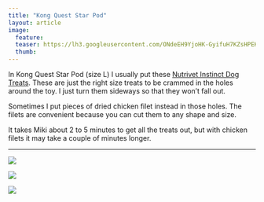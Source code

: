 ```yaml
---
title: "Kong Quest Star Pod"
layout: article
image:
  feature:
  teaser: https://lh3.googleusercontent.com/ONdeEH9YjoHK-GyifuH7KZsHPEKUO63-Ecw0WgcSHKMNhJLCs7P731JdMjOvTCdqNvAg1GWGDRC0friuR0X1b86m77pPHHPiLW4u5jpJ3lTRRlhQbbFQxNYAZJXHJ6d40hYyCdQYhRLmWJENPZ-YQt9f39LRfSS1WLiZCjNJNVk4WcXwp09UwjMWp1dFiYMtfgJtzRveVpB-NNKugpM0NMXZ7aBzaYboiskzR-ykRTcjFbk44IcyEUnkAj4eyPiv3jSyvnpJ_uOEhvvZQeWN_zr1AxLLdYmCbB-VmCD-7_UrJkqbxVJv8NxXI_XdUqDIa--SfS-6jP-iyqZcjFVsiZfMqHkVnS707Zxk4zIojT4vFQcQ-2L4HfUp8GhvCkm_wYGfCrvSClfuwOT6XV-cmeODdwhcZxOvxoudfM0mZDKcL6DLbKED7crQ5KNrVbColP8HdNoAFHLt0s8IGqRo0rDsLd9OTUMtzFEgvy9Gp6RtUgvV20916jop-8CY-6j8XQ_E0FBOAlE8kZ2nc3N-OMHDYq314vDvL6It1Z3fnm0=w245
  thumb:
---
```


In Kong Quest Star Pod (size L) I usually put these [Nutrivet Instinct Dog Treats](http://www.zooplus.fi/esearch.htm#q=dog%20treat). These are just the right size treats to be crammed in the holes around the toy. I just turn them sideways so that they won’t fall out.

Sometimes I put pieces of dried chicken filet instead in those holes. The filets are convenient because you can cut them to any shape and size.

It takes Miki about 2 to 5 minutes to get all the treats out, but with chicken filets it may take a couple of minutes longer.

---

[![](https://lh3.googleusercontent.com/io8Mbgk1-tOhdlHQ0UiIVxBqb7fh8_mbkxVsXNEL5hE=w800)](https://lh3.googleusercontent.com/io8Mbgk1-tOhdlHQ0UiIVxBqb7fh8_mbkxVsXNEL5hE=s0)

[![](https://lh3.googleusercontent.com/vvLlVhLe-pqU9878saZo0ruzKcEiic_MiYDb79rmusg=w800)](https://lh3.googleusercontent.com/vvLlVhLe-pqU9878saZo0ruzKcEiic_MiYDb79rmusg=s0)

[![](https://lh3.googleusercontent.com/bEG31Ym7OFEak-bAmay1NEd3p5dUtRLSGenBWRWN2Rs=w800)](https://lh3.googleusercontent.com/bEG31Ym7OFEak-bAmay1NEd3p5dUtRLSGenBWRWN2Rs=s0)

